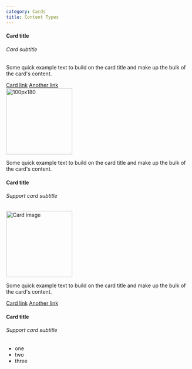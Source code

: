 ```yaml
---
category: Cards
title: Content Types
---
```

<div class="docs-example">

  <div class="card">
    <div class="card-body">
      <h4 class="card-title">Card title</h4>
      <h6 class="card-subtitle mb-2 text-muted">Card subtitle</h6>
      <p class="card-text">Some quick example text to build on the card title and make up the bulk of the card's content.</p>
      <a href="#" class="card-link">Card link</a>
      <a href="#" class="card-link">Another link</a>
    </div>
  </div>

  <div class="card">
    <img class="card-img-top" data-src="holder.js/100px180?text=Image" height="180" alt="100px180">
    <div class="card-body">
      <p class="card-text">Some quick example text to build on the card title and make up the bulk of the card's content.</p>
    </div>
  </div>

  <div class="card">
    <div class="card-body">
      <h4 class="card-title">Card title</h4>
      <h6 class="card-subtitle text-muted">Support card subtitle</h6>
    </div>
    <img data-src="holder.js/100px180/?text=Image" height="180" alt="Card image">
    <div class="card-body">
      <p class="card-text">Some quick example text to build on the card title and make up the bulk of the card's content.</p>
      <a href="#" class="card-link">Card link</a>
      <a href="#" class="card-link">Another link</a>
    </div>
  </div>

  <div class="card card-body">
    <h4 class="card-title">Card title</h4>
    <h6 class="card-subtitle text-muted">Support card subtitle</h6>
    <ul class="card-body">
      <li>one</li>
      <li>two</li>
      <li>three</li>
    </ul>
  </div>
  
</div>

